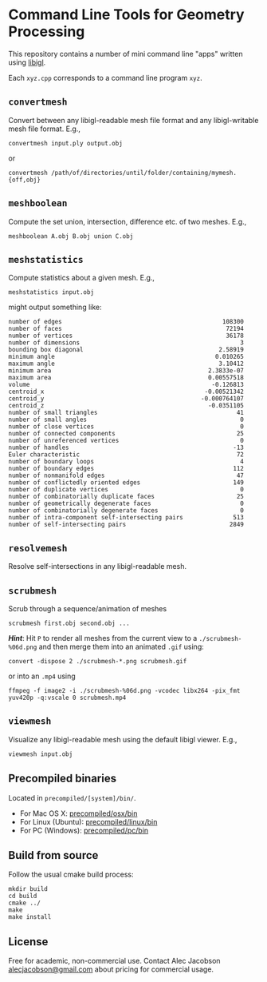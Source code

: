 # Command Line Tools for Geometry Processing

This repository contains a number of mini command line "apps" written using
[libigl](https://libigl.github.io).

Each `xyz.cpp` corresponds to a command line program `xyz`.

## `convertmesh`

Convert between any libigl-readable mesh file format and any libigl-writable
mesh file format. E.g., 

    convertmesh input.ply output.obj

or

    convertmesh /path/of/directories/until/folder/containing/mymesh.{off,obj}

## `meshboolean`

Compute the set union, intersection, difference etc. of two meshes. E.g.,

    meshboolean A.obj B.obj union C.obj

## `meshstatistics`

Compute statistics about a given mesh. E.g., 

    meshstatistics input.obj

might output something like:

    number of edges                                             108300
    number of faces                                              72194
    number of vertices                                           36178
    number of dimensions                                             3
    bounding box diagonal                                      2.58919
    minimum angle                                             0.010265
    maximum angle                                              3.10412
    minimum area                                            2.3833e-07
    maximum area                                            0.00557518
    volume                                                   -0.126813
    centroid_x                                             -0.00521342
    centroid_y                                            -0.000764107
    centroid_z                                              -0.0351105
    number of small triangles                                       41
    number of small angles                                           0
    number of close vertices                                         0
    number of connected components                                  25
    number of unreferenced vertices                                  0
    number of handles                                              -13
    Euler characteristic                                            72
    number of boundary loops                                         4
    number of boundary edges                                       112
    number of nonmanifold edges                                     47
    number of conflictedly oriented edges                          149
    number of duplicate vertices                                     0
    number of combinatorially duplicate faces                       25
    number of geometrically degenerate faces                         0
    number of combinatorially degenerate faces                       0
    number of intra-component self-intersecting pairs              513
    number of self-intersecting pairs                             2849

## `resolvemesh`

Resolve self-intersections in any libigl-readable mesh.

## `scrubmesh`

Scrub through a sequence/animation of meshes 

    scrubmesh first.obj second.obj ...

**_Hint_**: Hit `P` to render all meshes from the current view to a
`./scrubmesh-%06d.png` and then merge them into an animated `.gif` using:

    convert -dispose 2 ./scrubmesh-*.png scrubmesh.gif

or into an `.mp4` using

    ffmpeg -f image2 -i ./scrubmesh-%06d.png -vcodec libx264 -pix_fmt yuv420p -q:vscale 0 scrubmesh.mp4

## `viewmesh`

Visualize any libigl-readable mesh using the default libigl viewer. E.g.,

    viewmesh input.obj

## Precompiled binaries

Located in `precompiled/[system]/bin/`.

 - For Mac OS X: [precompiled/osx/bin](precompiled/osx/bin)
 - For Linux (Ubuntu): [precompiled/linux/bin](precompiled/linux/bin)
 - For PC (Windows): [precompiled/pc/bin](precompiled/pc/bin)

## Build from source

Follow the usual cmake build process:

    mkdir build
    cd build
    cmake ../
    make
    make install

## License

Free for academic, non-commercial use. Contact Alec Jacobson
<alecjacobson@gmail.com> about pricing for commercial usage.
